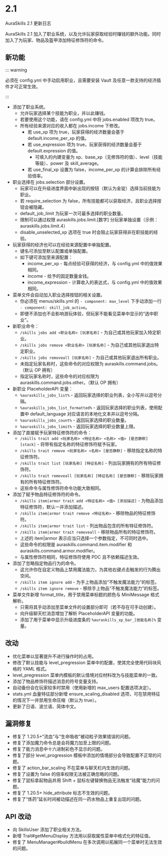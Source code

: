 # 2.1

AuraSkills 2.1 更新日志

AuraSkills 2.1 加入了职业系统，以及允许玩家获取经验时赚钱的额外功能。同时加入了为玩家、物品及盔甲添加特征修饰符的命令。

## 新功能

::: warning

必须在 config.yml 中手动启用职业，且需要安装 Vault 及任意一款支持的经济插件才可正常生效。

:::

* 添加了职业系统。
  * 允许玩家选择某个技能为职业，并以此赚钱。
  * 若要使用这个功能，请在 config.yml 中将 jobs.enabled 项改为 true。
  * 所有经验来源对应的收入都在 jobs.income 下修改。
    * 若 use_xp 项为 true，玩家获得的经济数量会基于 default.income_per_xp 的值。
    * 若 use_expression 项为 true，玩家获得的经济数量会基于 default.expression 的值。
      * 可填入的内建变量为 xp、base_xp（无修饰符的值）、level（技能等级）、power 及 skill_average。
    * 若 use_final_xp 设置为 false，income_per_xp 的计算会排除所有经验倍率。
* 职业选择在 jobs.selection 部分设置。
  * 玩家可以在升级进度界面中新出现的按钮（默认为金锭）选择当前技能为职业。
  * 若 require_selection 为 false，所有技能都可以获取经济，且职业选择按钮会被隐藏。
  * default_job_limit 为玩家一次可最多选择的职业数量。
  * 限制可以通过权限 auraskills.jobs.limit.[数字] 分玩家单独设置（示例：auraskills.jobs.limit.4）
  * disable_unselected_xp 选项在 true 时会阻止玩家获得非在职技能的经验。
* 玩家获得的经济也可以在经验来源配置中单独配置。
  * 键名可添加至默认配置或单独配置。
  * 如下键可添加至来源配置：
    * income_per_xp - 每点经验可获得的经济，与 config.yml 中的值效果相同。
    * income - 给予的固定数量金钱。
    * income_expression - 计算收入的表达式，与 config.yml 中的值效果相同。
* 菜单文件会自动加入职业选择按钮的相关设置。
  * 你必须在 menus/skills.yml 的 `- component: max_level` 下手动添加一行 `- component: skill_job_active`。
  * 即便不添加也不会影响游玩体验，但玩家不能看见菜单中显示的“选中职业”。
* 新职业命令：
  * `/skills jobs add <职业名称> [玩家名称]` - 为自己或其他玩家加入特定职业。
  * `/skills jobs remove <职业名称> [玩家名称]` - 为自己或其他玩家退出特定职业。
  * `/skills jobs removeall [玩家名称]` - 为自己或其他玩家退出所有职业。
  * 未指定玩家名称时，这些命令的对应权限为 auraskills.command.jobs。（默认 OP 拥有）
  * 指定玩家名称时，这些命令的对应权限为 auraskills.command.jobs.other。（默认 OP 拥有）
* 新职业 PlaceholderAPI 变量：
  * `%auraskills_jobs_list%` - 返回玩家选择的职业列表，全小写并以逗号分隔。
  * `%auraskills_jobs_list_formatted%` - 返回玩家选择的职业列表，使用配置中 default_language 对应语言的本地化文本并以逗号分隔。
  * `%auraskills_jobs_count%` - 返回玩家选择的职业数量。
  * `%auraskills_jobs_limit%` - 返回玩家选择的职业数量上限。
* 添加了直接赋予玩家特征修饰符的命令：
  * `/skills trait add <玩家名称> <特征名称> <名称> <值> [是否静默] [stack]` - 将带有指定名称的特征修饰符赋予玩家。
  * `/skills trait remove <玩家名称> <名称> [是否静默]` - 移除指定名称的特征修饰符。
  * `/skills trait list [玩家名称] [特征名称]` - 列出玩家拥有的所有特征修饰符。
  * `/skills trait removeall [玩家名称] [特征名称] [是否静默]` - 移除玩家拥有的所有特征修饰符。
  * 这些命令与属性修饰符命令功能大致相同。
* 添加了赋予物品特征修饰符的命令。
  * `/skills item|armor trait add <特征名称> <值> [添加描述]` - 为物品添加特征修饰符，默认一并添加描述。
  * `/skills item|armor trait remove <特征名称>` - 移除物品的特征修饰符。
  * `/skills item|armor trait list` - 列出物品包含的所有特征修饰符。
  * `/skills item|armor trait removeall` - 移除物品所有的特征修饰符。
  * 上述的 item|armor 表示应当只选择一个参数指定，不可同时选中。
  * 这些命令的权限是 auraskills.command.item.modifier 和 auraskills.command.armor.modifier。
  * 与属性修饰符相同，特征修饰符使用 PDC 且不依赖描述生效。
* 添加了忽略指定物品行为的命令。
  * 这允许你在自定义物品上禁用魔法能力，为其他右键点击触发的行为腾出空间。
  * `/skills item ignore add` - 为手上物品添加“不触发魔法能力”的标签。
  * `/skills item ignore remove` - 移除手上物品“不触发魔法能力”的标签。
* 菜单文件新增 format_title，用于禁用菜单标题的颜色与 MiniMessage 格式解析。
  * 只需将其手动添加至菜单文件的设置部分即可（若不存在可手动创建）。
  * 向升级聊天栏消息增加了解析 PlaceholderAPI 变量的功能。
  * 添加了用于菜单中显示升级进度条的 `%auraskills_xp_bar_[技能名称]%` 变量。

## 改动

* 优化菜单以显著提升不进行操作时的占用。
* 修改了默认技能与 level_pregression 菜单中的配置，使其完全使用代码块风格的 YAML 格式。
* level_pregression 菜单内模板的默认情境对应材料改为与技能菜单的一致。
* 添加了物品修饰符描述消息的符号变量支持。
* 自动备份会在玩家较多时禁用（使用新增的 max_users 配置选项决定）。
* stats.yml 血量特征部分新增 ensure_scaling_disabled 选项，可在禁用特征的情况下一并禁用生命压缩（默认为 true）。
* 更新了日语、波兰语、简体中文。

## 漏洞修复

* 修复了 1.20.5+“流血”与“生命吸收”被动粒子效果错误的问题。
* 修复了添加魔力命令总是会将魔力加至上限的问题。
* 修复了能力消息中十六进制彩色不显示的问题。
* 修复了部分 level_progression 模板中添加的情境部分会导致配置不正常的问题。
* 修复了 action_bar_scaling 不在菜单与聊天栏内生效的问题。
* 修复了设置为 false 的倍率权限无法被正确忽略的问题。
* 修复了鼠标拿起物品并用 Shift + 鼠标左键替换物品无法触发“祛魔”能力的问题。
* 修复了 1.20.5+ hide_attribute 标志不生效的问题。
* 修复了“炼药”延长时间被动描述在同一药水物品上重复出现的问题。

## API 改动

* 向 SkillsUser 添加了职业相关方法。
* 新增 Trait#getMenuDisplay 方法用以获取属性菜单中格式化的特征值。
* 修复了 MenuManager#buildMenu 在多次调用以拓展同一个菜单时无法生效的问题。